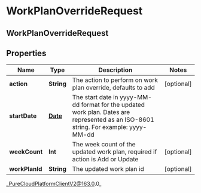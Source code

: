 # WorkPlanOverrideRequest

## WorkPlanOverrideRequest

## Properties

|Name | Type | Description | Notes|
|------------ | ------------- | ------------- | -------------|
| **action** | **String** | The action to perform on work plan override, defaults to add | [optional] |
| **startDate** | [**Date**](Date) | The start date in yyyy-MM-dd format for the updated work plan. Dates are represented as an ISO-8601 string. For example: yyyy-MM-dd | |
| **weekCount** | **Int** | The week count of the updated work plan, required if action is Add or Update | [optional] |
| **workPlanId** | **String** | The updated work plan id | [optional] |



_PureCloudPlatformClientV2@163.0.0_

